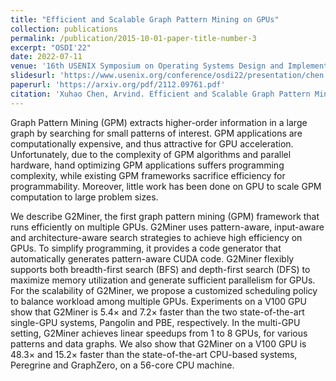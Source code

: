 ```yaml
---
title: "Efficient and Scalable Graph Pattern Mining on GPUs"
collection: publications
permalink: /publication/2015-10-01-paper-title-number-3
excerpt: "OSDI'22"
date: 2022-07-11
venue: '16th USENIX Symposium on Operating Systems Design and Implementation'
slidesurl: 'https://www.usenix.org/conference/osdi22/presentation/chen'
paperurl: 'https://arxiv.org/pdf/2112.09761.pdf'
citation: 'Xuhao Chen, Arvind. Efficient and Scalable Graph Pattern Mining on GPUs, 16th USENIX Symposium on Operating Systems Design and Implementation, 2022.'
---
```


Graph Pattern Mining (GPM) extracts higher-order information in a large graph by searching for small patterns of interest. GPM applications are computationally expensive, and thus attractive for GPU acceleration. Unfortunately, due to the complexity of GPM algorithms and parallel hardware, hand optimizing GPM applications suffers programming complexity, while existing GPM frameworks sacrifice efficiency for programmability. Moreover, little work has been done on GPU to scale GPM computation to large problem sizes.

We describe G2Miner, the first graph pattern mining (GPM) framework that runs efficiently on multiple GPUs. G2Miner uses pattern-aware, input-aware and architecture-aware search strategies to achieve high efficiency on GPUs. To simplify programming, it provides a code generator that automatically generates pattern-aware CUDA code. G2Miner flexibly supports both breadth-first search (BFS) and depth-first search (DFS) to maximize memory utilization and generate sufficient parallelism for GPUs. For the scalability of G2Miner, we propose a customized scheduling policy to balance workload among multiple GPUs. Experiments on a V100 GPU show that G2Miner is 5.4× and 7.2× faster than the two state-of-the-art single-GPU systems, Pangolin and PBE, respectively. In the multi-GPU setting, G2Miner achieves linear speedups from 1 to 8 GPUs, for various patterns and data graphs. We also show that G2Miner on a V100 GPU is 48.3× and 15.2× faster than the state-of-the-art CPU-based systems, Peregrine and GraphZero, on a 56-core CPU machine.
